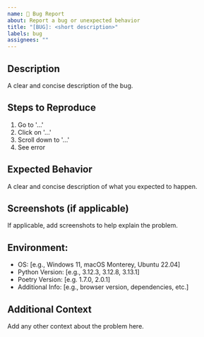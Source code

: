 ```yaml
---
name: 🐞 Bug Report
about: Report a bug or unexpected behavior
title: "[BUG]: <short description>"
labels: bug
assignees: ""
---
```


## Description

A clear and concise description of the bug.

## Steps to Reproduce

1. Go to '...'
2. Click on '...'
3. Scroll down to '...'
4. See error

## Expected Behavior

A clear and concise description of what you expected to happen.

## Screenshots (if applicable)

If applicable, add screenshots to help explain the problem.

## Environment:

- OS: [e.g., Windows 11, macOS Monterey, Ubuntu 22.04]
- Python Version: [e.g., 3.12.3, 3.12.8, 3.13.1]
- Poetry Version: [e.g. 1.7.0, 2.0.1]
- Additional Info: [e.g., browser version, dependencies, etc.]

## Additional Context

Add any other context about the problem here.
